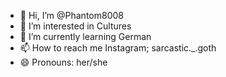 - 👋 Hi, I’m @Phantom8008
- 👀 I’m interested in Cultures
- 🌱 I’m currently learning German 
- 📫 How to reach me Instagram; sarcastic._.goth
- 😄 Pronouns: her/she

<!---
Phantom8008/Phantom8008 is a ✨ special ✨ repository because its `README.md` (this file) appears on your GitHub profile.
You can click the Preview link to take a look at your changes.
--->
